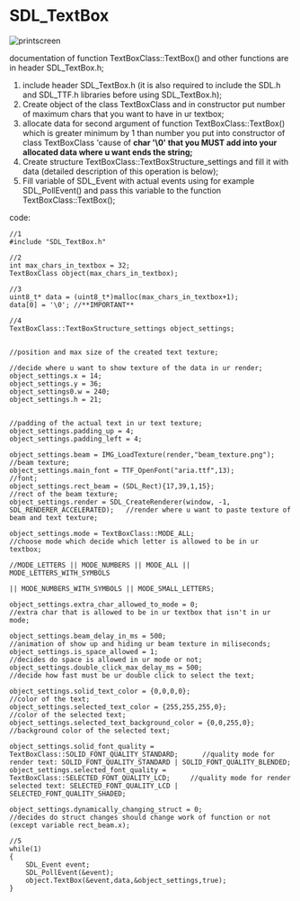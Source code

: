 # SDL_TextBox

![printscreen](https://github.com/StandardUserConstr/SDL_TextBox/assets/127525288/3466142b-0cad-4465-919b-75f1e108f296)

documentation of function TextBoxClass::TextBox() and other functions are in header SDL_TextBox.h;

1. include header SDL_TextBox.h (it is also required to include the SDL.h and SDL_TTF.h libraries before using SDL_TextBox.h);
2. Create object of the class TextBoxClass and in constructor put number of maximum chars that you want to have in ur textbox;
3. allocate data for second argument of function TextBoxClass::TextBox() which is greater minimum by 1 than number you put into
constructor of class TextBoxClass 'cause of **char '\0' that you MUST add into your allocated data where u want ends the string;**
4. Create structure TextBoxClass::TextBoxStructure_settings and fill it with data (detailed description of this operation is below);
5. Fill variable of SDL_Event with actual events using for example SDL_PollEvent() and pass this variable to the function TextBoxClass::TextBox();

code:

    //1
    #include "SDL_TextBox.h"
    
    //2
    int max_chars_in_textbox = 32;
    TextBoxClass object(max_chars_in_textbox);
    
    //3
    uint8_t* data = (uint8_t*)malloc(max_chars_in_textbox+1);
    data[0] = '\0'; //**IMPORTANT**

    //4
    TextBoxClass::TextBoxStructure_settings object_settings;
    
                                                                                          //position and max size of the created text texture;
                                                                                          //decide where u want to show texture of the data in ur render;
    object_settings.x = 14;
    object_settings.y = 36;
    object_settings0.w = 240;
    object_settings.h = 21;
    
                                                                                         //padding of the actual text in ur text texture;
    object_settings.padding_up = 4;
    object_settings.padding_left = 4;
   
    object_settings.beam = IMG_LoadTexture(render,"beam_texture.png");                   //beam texture;
    object_settings.main_font = TTF_OpenFont("aria.ttf",13);                             //font;
    object_settings.rect_beam = (SDL_Rect){17,39,1,15};                                  //rect of the beam texture;
    object_settings.render = SDL_CreateRenderer(window, -1, SDL_RENDERER_ACCELERATED);   //render where u want to paste texture of beam and text texture;
   
    object_settings.mode = TextBoxClass::MODE_ALL;                                       //choose mode which decide which letter is allowed to be in ur textbox;
                                                                                         //MODE_LETTERS || MODE_NUMBERS || MODE_ALL || MODE_LETTERS_WITH_SYMBOLS
                                                                                         || MODE_NUMBERS_WITH_SYMBOLS || MODE_SMALL_LETTERS;

    object_settings.extra_char_allowed_to_mode = 0;                                      //extra char that is allowed to be in ur textbox that isn't in ur mode;
    
    object_settings.beam_delay_in_ms = 500;                                              //animation of show up and hiding ur beam texture in miliseconds;
    object_settings.is_space_allowed = 1;                                                //decides do space is allowed in ur mode or not;
    object_settings.double_click_max_delay_ms = 500;                                     //decide how fast must be ur double click to select the text;
    
    object_settings.solid_text_color = {0,0,0,0};                                        //color of the text;
    object_settings.selected_text_color = {255,255,255,0};                               //color of the selected text;
    object_settings.selected_text_background_color = {0,0,255,0};                        //background color of the selected text;
    
    object_settings.solid_font_quality = TextBoxClass::SOLID_FONT_QUALITY_STANDARD;      //quality mode for render text: SOLID_FONT_QUALITY_STANDARD | SOLID_FONT_QUALITY_BLENDED;
    object_settings.selected_font_quality = TextBoxClass::SELECTED_FONT_QUALITY_LCD;     //quality mode for render selected text: SELECTED_FONT_QUALITY_LCD | SELECTED_FONT_QUALITY_SHADED;
    
    object_settings.dynamically_changing_struct = 0;                                     //decides do struct changes should change work of function or not (except variable rect_beam.x);
    
    //5
    while(1)
    {
        SDL_Event event;
        SDL_PollEvent(&event);
        object.TextBox(&event,data,&object_settings,true);
    }
